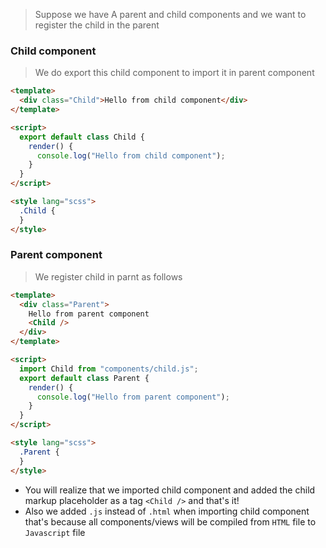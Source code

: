 > Suppose we have A parent and child components and we want to register the child in the parent

### Child component
> We do export this child component to import it in parent component
```html
<template>
  <div class="Child">Hello from child component</div>
</template>

<script>
  export default class Child {
    render() {
      console.log("Hello from child component");
    }
  }
</script>

<style lang="scss">
  .Child {
  }
</style>
```

### Parent component
> We register child in parnt as follows

```html
<template>
  <div class="Parent">
    Hello from parent component
    <Child />
  </div>
</template>

<script>
  import Child from "components/child.js";
  export default class Parent {
    render() {
      console.log("Hello from parent component");
    }
  }
</script>

<style lang="scss">
  .Parent {
  }
</style>
```
* You will realize that we imported child component and added the child markup placeholder as a tag `<Child />` and that's it!
* Also we added `.js` instead of `.html` when importing child component that's because all components/views will be compiled from `HTML` file to `Javascript` file 
